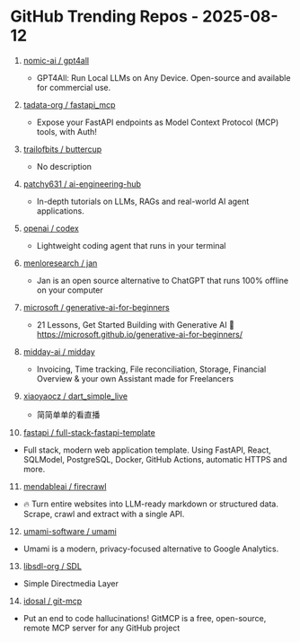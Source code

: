 # GitHub Trending Repos - 2025-08-12

1. [nomic-ai /    gpt4all](https://github.com/nomic-ai/gpt4all)
   - GPT4All: Run Local LLMs on Any Device. Open-source and available for commercial use.

2. [tadata-org /    fastapi_mcp](https://github.com/tadata-org/fastapi_mcp)
   - Expose your FastAPI endpoints as Model Context Protocol (MCP) tools, with Auth!

3. [trailofbits /    buttercup](https://github.com/trailofbits/buttercup)
   - No description

4. [patchy631 /    ai-engineering-hub](https://github.com/patchy631/ai-engineering-hub)
   - In-depth tutorials on LLMs, RAGs and real-world AI agent applications.

5. [openai /    codex](https://github.com/openai/codex)
   - Lightweight coding agent that runs in your terminal

6. [menloresearch /    jan](https://github.com/menloresearch/jan)
   - Jan is an open source alternative to ChatGPT that runs 100% offline on your computer

7. [microsoft /    generative-ai-for-beginners](https://github.com/microsoft/generative-ai-for-beginners)
   - 21 Lessons, Get Started Building with Generative AI 🔗 https://microsoft.github.io/generative-ai-for-beginners/

8. [midday-ai /    midday](https://github.com/midday-ai/midday)
   - Invoicing, Time tracking, File reconciliation, Storage, Financial Overview & your own Assistant made for Freelancers

9. [xiaoyaocz /    dart_simple_live](https://github.com/xiaoyaocz/dart_simple_live)
   - 简简单单的看直播

10. [fastapi /    full-stack-fastapi-template](https://github.com/fastapi/full-stack-fastapi-template)
   - Full stack, modern web application template. Using FastAPI, React, SQLModel, PostgreSQL, Docker, GitHub Actions, automatic HTTPS and more.

11. [mendableai /    firecrawl](https://github.com/mendableai/firecrawl)
   - 🔥 Turn entire websites into LLM-ready markdown or structured data. Scrape, crawl and extract with a single API.

12. [umami-software /    umami](https://github.com/umami-software/umami)
   - Umami is a modern, privacy-focused alternative to Google Analytics.

13. [libsdl-org /    SDL](https://github.com/libsdl-org/SDL)
   - Simple Directmedia Layer

14. [idosal /    git-mcp](https://github.com/idosal/git-mcp)
   - Put an end to code hallucinations! GitMCP is a free, open-source, remote MCP server for any GitHub project

